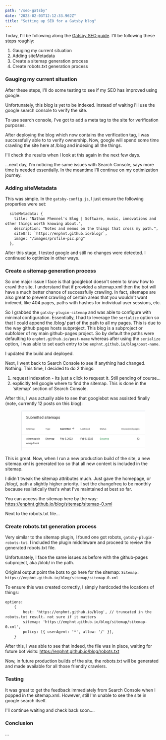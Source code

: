 ```yaml
---
path: "/seo-gatsby"
date: "2023-02-03T12:12:33.962Z"
title: "Setting up SEO for a Gatsby blog"
---
```


Today, I'll be following along the <a href="https://www.gatsbyjs.com/docs/how-to/adding-common-features/adding-seo-component/#seo-with-gatsby">Gatsby SEO guide</a>. I'll be following these steps roughly:

1. Gauging my current situation
1. Adding siteMetadata
1. Create a sitemap generation process
1. Create robots.txt generation process


### Gauging my current situation
After these steps, I'll do some testing to see if my SEO has improved using google.

Unfortunately, this blog is yet to be indexed. Instead of waiting i'll use the google search console to verify the site.

To use search console, I've got to add a meta tag to the site for verification purposes.

After deploying the blog which now contains the verification tag, I was successfully able to to verify ownership. Now, google will spend some time crawling the site here at /blog and indexing all the things.

I'll check the results when I look at this again in the next few days.

...next day, I'm noticing the same issues with Search Console, says more time is needed essentially. In the meantime I'll continue on my optimization journey.

### Adding siteMetadata
This was simple. In the `gatsby-config.js`, I just ensure the following properties were set:
```
  siteMetadata: {
    title: "Nathan Phennel's Blog | Software, music, innovations and other things worth knowing about.",
    description: "Notes and memos on the things that cross my path.",
    siteUrl: `https://enphnt.github.io/blog/`,
    image: "/images/profile-pic.png"
  },
```

After this stage, I tested google and still no changes were detected. I continued to optimize in other ways.

### Create a sitemap generation process
So one major issue I face is that googlebot doesn't seem to know how to crawl the site. I understand that if provided a sitemap.xml then the bot will have a much better chance of successfully crawling. In fact, sitemaps are also great to prevent crawling of certain areas that you wouldn't want indexed, like 404 pages, paths with hashes for individual user sessions, etc.

So I grabbed the `gatsby-plugin-sitemap` and was able to configure with minimal configuration. Essentially, I had to leverage the `serialize` option so that I could append the /blog/ part of the path to all my pages. This is due to the way github pages hosts subproject. This blog is a subproject or subfolder of my main github-pages project. So by default the paths were defaulting to `enphnt.github.io/post-name` whereas after using the `serialize` option, I was able to set each entry to be `enphnt.github.io/blog/post-name`.

I updated the build and deployed.

Next, I went back to Search Console to see if anything had changed. Nothing. This time, I decided to do 2 things:
1. request indexation - Its just a click to request it. Still pending of course...
1. explicitly tell google where to find the sitemap. This is done in the 'sitemap' section of Search Console.

After this, I was actually able to see that googlebot was assisted finally (note, currently 12 posts on this blog):
<div style="text-align:center">
  <img src="images/sitemap.png" alt="sitemap-seen-by-googlebot" width="400px">
</div>

This is great. Now, when I run a new production build of the site, a new sitemap.xml is generated too so that all new content is included in the sitemap.

I didn't tweak the sitemap attributes much. Just gave the homepage, or /blog/, path a slightly higher priority. I set the changefreq to be monthly because realistically that's what I've maintained at best so far.

You can access the sitemap here by the way: https://enphnt.github.io/blog/sitemap/sitemap-0.xml

Next to the robots.txt file...

### Create robots.txt generation process
Very similar to the sitemap plugin, I found one got robots, `gatsby-plugin-robots-txt`. I included the plugin middleware and proceed to review the generated robots.txt file.

Unfortunately, I face the same issues as before with the github-pages subproject, aka /blob/ in the path.

Original output point the bots to go here for the sitemap:
`
Sitemap: https://enphnt.github.io/blog/sitemap/sitemap-0.xml
`

To ensure this was created correctly, I simply hardcoded the locations of things:
```
options:
    {
        host: 'https://enphnt.github.io/blog', // truncated in the robots.txt result. not sure if it matters
        sitemap: 'https://enphnt.github.io/blog/sitemap/sitemap-0.xml',
        policy: [{ userAgent: '*', allow: '/' }],
    }
```

After this, I was able to see that indeed, the file was in place, waiting for future bot visits:
https://enphnt.github.io/blog/robots.txt

Now, in future production builds of the site, the robots.txt will be generated and made available for all those friendly crawlers.

### Testing
It was great to get the feedback immediately from Search Console when I popped in the sitemap.xml. However, still I'm unable to see the site in google search itself.

I'll continue waiting and check back soon....




### Conclusion
...
